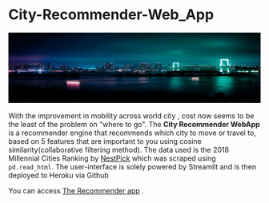 # City-Recommender-Web_App

![image](https://github.com/ragul1995/City-Recommender-Web_App/blob/master/Images/unsplash2.jpg)

With the improvement in mobility across world city , cost now seems to be the least of the problem on "where to go". 
The **City Recommender WebApp** is a recommender engine that recommends which city to move or travel to, based on 5 features that are important to you using cosine similarity(collaborative filtering method). The data used is the 2018 Millennial Cities Ranking by [NestPick](https://www.nestpick.com/millennial-city-ranking-2018/) which was scraped using `pd.read_html`. The user-interface is solely powered by Streamlit and is then deployed to Heroku via Github


You can access <a href='https://city-recommender.herokuapp.com/'>The Recommender app</a> .
